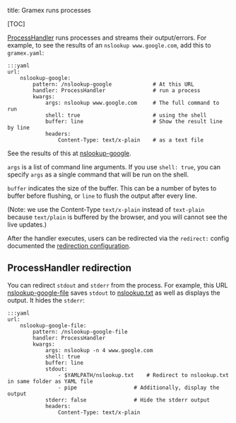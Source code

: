 title: Gramex runs processes

[TOC]

[ProcessHandler][processhandler] runs processes and streams their output/errors. For example, to
see the results of an `nslookup www.google.com`, add this to `gramex.yaml`:

    :::yaml
    url:
        nslookup-google:
            pattern: /nslookup-google             # At this URL
            handler: ProcessHandler               # run a process
            kwargs:
                args: nslookup www.google.com     # The full command to run
                shell: true                       # using the shell
                buffer: line                      # Show the result line by line
                headers:
                    Content-Type: text/x-plain    # as a text file

See the results of this at [nslookup-google](nslookup-google).

`args` is a list of command line arguments. If you use `shell: true`, you can
specify `args` as a single command that will be run on the shell.

`buffer` indicates the size of the buffer. This can be a number of bytes to
buffer before flushing, or `line` to flush the output after every line.

(Note: we use the Content-Type `text/x-plain` instead of `text-plain` because
`text/plain` is buffered by the browser, and you will cannot see the live
updates.)

After the handler executes, users can be redirected via the `redirect:` config
documented the [redirection configuration](../config/#redirection).


## ProcessHandler redirection

You can redirect `stdout` and `stderr` from the process. For example, this URL
[nslookup-google-file](nslookup-google-file) saves `stdout` to
[nslookup.txt](nslookup.txt) as well as displays the output. It hides the
`stderr`:

    :::yaml
    url:
        nslookup-google-file:
            pattern: /nslookup-google-file
            handler: ProcessHandler
            kwargs:
                args: nslookup -n 4 www.google.com
                shell: true
                buffer: line
                stdout:
                    - $YAMLPATH/nslookup.txt    # Redirect to nslookup.txt in same folder as YAML file
                    - pipe                  # Additionally, display the output
                stderr: false               # Hide the stderr output
                headers:
                    Content-Type: text/x-plain

[processhandler]: https://learn.gramener.com/gramex/gramex.handlers.html#gramex.handlers.ProcessHandler